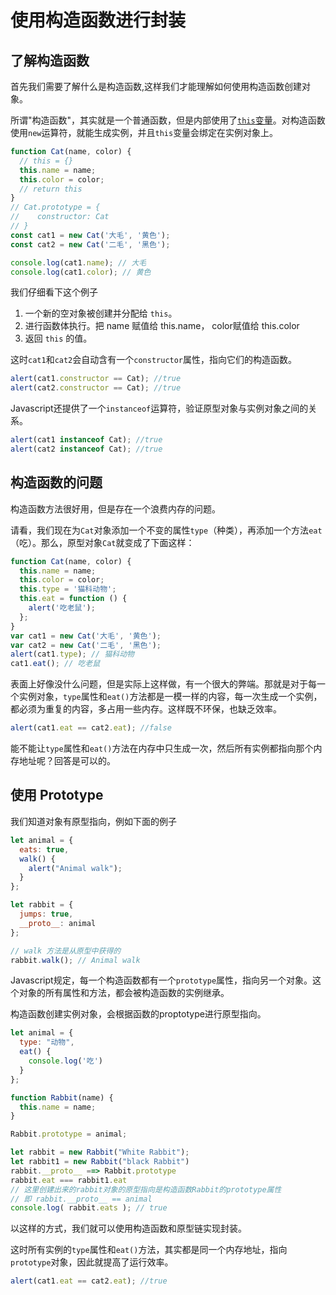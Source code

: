 # 使用构造函数进行封装

## 了解构造函数

首先我们需要了解什么是构造函数,这样我们才能理解如何使用构造函数创建对象。

所谓"构造函数"，其实就是一个普通函数，但是内部使用了[`this`变量](https://www.ruanyifeng.com/blog/2010/04/using_this_keyword_in_javascript.html)。对构造函数使用`new`运算符，就能生成实例，并且`this`变量会绑定在实例对象上。

```js
function Cat(name, color) {
  // this = {}
  this.name = name;
  this.color = color;
  // return this
}
// Cat.prototype = {
//    constructor: Cat
// }
const cat1 = new Cat('大毛', '黄色');
const cat2 = new Cat('二毛', '黑色');

console.log(cat1.name); // 大毛
console.log(cat1.color); // 黄色

```

我们仔细看下这个例子

1. 一个新的空对象被创建并分配给 `this`。
2. 进行函数体执行。把 name 赋值给 this.name， color赋值给 this.color
3. 返回 `this` 的值。

这时`cat1`和`cat2`会自动含有一个`constructor`属性，指向它们的构造函数。

```js
alert(cat1.constructor == Cat); //true
alert(cat2.constructor == Cat); //true
```

Javascript还提供了一个`instanceof`运算符，验证原型对象与实例对象之间的关系。

```js
alert(cat1 instanceof Cat); //true
alert(cat2 instanceof Cat); //true
```

## 构造函数的问题

构造函数方法很好用，但是存在一个浪费内存的问题。

请看，我们现在为`Cat`对象添加一个不变的属性`type`（种类），再添加一个方法`eat`（吃）。那么，原型对象`Cat`就变成了下面这样：

```js
function Cat(name, color) {
  this.name = name;
  this.color = color;
  this.type = '猫科动物';
  this.eat = function () {
    alert('吃老鼠');
  };
}
var cat1 = new Cat('大毛', '黄色');
var cat2 = new Cat('二毛', '黑色');
alert(cat1.type); // 猫科动物
cat1.eat(); // 吃老鼠

```

表面上好像没什么问题，但是实际上这样做，有一个很大的弊端。那就是对于每一个实例对象，`type`属性和`eat()`方法都是一模一样的内容，每一次生成一个实例，都必须为重复的内容，多占用一些内存。这样既不环保，也缺乏效率。

```js
alert(cat1.eat == cat2.eat); //false
```

能不能让`type`属性和`eat()`方法在内存中只生成一次，然后所有实例都指向那个内存地址呢？回答是可以的。

## 使用 Prototype

我们知道对象有原型指向，例如下面的例子

```js
let animal = {
  eats: true,
  walk() {
    alert("Animal walk");
  }
};

let rabbit = {
  jumps: true,
  __proto__: animal
};

// walk 方法是从原型中获得的
rabbit.walk(); // Animal walk
```



Javascript规定，每一个构造函数都有一个`prototype`属性，指向另一个对象。这个对象的所有属性和方法，都会被构造函数的实例继承。

构造函数创建实例对象，会根据函数的proptotype进行原型指向。

```js
let animal = {
  type: "动物",
  eat() {
	console.log('吃')
  }
};

function Rabbit(name) {
  this.name = name;
}

Rabbit.prototype = animal;

let rabbit = new Rabbit("White Rabbit"); 
let rabbit1 = new Rabbit("black Rabbit")
rabbit.__proto__ ==> Rabbit.prototype
rabbit.eat === rabbit1.eat
// 这里创建出来的rabbit对象的原型指向是构造函数Rabbit的prototype属性
// 即 rabbit.__proto__ == animal
console.log( rabbit.eats ); // true
```

以这样的方式，我们就可以使用构造函数和原型链实现封装。

这时所有实例的`type`属性和`eat()`方法，其实都是同一个内存地址，指向`prototype`对象，因此就提高了运行效率。

```js
alert(cat1.eat == cat2.eat); //true
```

